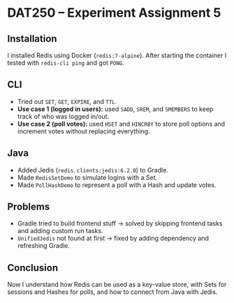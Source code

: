 # DAT250 – Experiment Assignment 5

## Installation
I installed Redis using Docker (`redis:7-alpine`). After starting the container I tested with `redis-cli ping` and got `PONG`.

## CLI
- Tried out `SET`, `GET`, `EXPIRE`, and `TTL`.
- **Use case 1 (logged in users):** used `SADD`, `SREM`, and `SMEMBERS` to keep track of who was logged in/out.
- **Use case 2 (poll votes):** used `HSET` and `HINCRBY` to store poll options and increment votes without replacing everything.

## Java
- Added Jedis (`redis.clients:jedis:6.2.0`) to Gradle.
- Made `RedisSetDemo` to simulate logins with a Set.
- Made `PollHashDemo` to represent a poll with a Hash and update votes.

## Problems

- Gradle tried to build frontend stuff → solved by skipping frontend tasks and adding custom run tasks.
- `UnifiedJedis` not found at first → fixed by adding dependency and refreshing Gradle.

## Conclusion
Now I understand how Redis can be used as a key-value store, with Sets for sessions and Hashes for polls, and how to connect from Java with Jedis.
